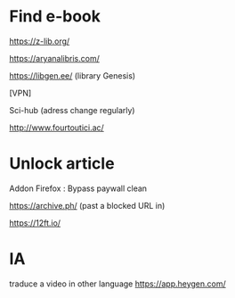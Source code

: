 # Find e-book
https://z-lib.org/

https://aryanalibris.com/

https://libgen.ee/ (library Genesis)


[VPN]

Sci-hub (adress change regularly)

http://www.fourtoutici.ac/


# Unlock article
Addon Firefox : Bypass paywall clean

https://archive.ph/ (past a blocked URL in)

https://12ft.io/

# IA

traduce a video in other language
https://app.heygen.com/
